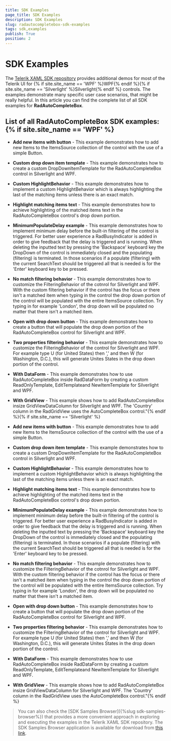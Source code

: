 ```yaml
---
title: SDK Examples
page_title: SDK Examples
description: SDK Examples
slug: radautocompletebox-sdk-examples
tags: sdk,examples
publish: True
position: 2
---
```


# SDK Examples



The [Telerik XAML SDK repository](https://github.com/telerik/xaml-sdk/tree/master/) provides additional demos for most of the Telerik UI for {% if site.site_name == 'WPF' %}WPF{% endif %}{% if site.site_name == 'Silverlight' %}Silverlight{% endif %} controls. The examples demonstrate many specific user case scenarios, that might be really helpful. In this article you can find the complete list of all SDK examples for __RadAutoCompleteBox__.

## List of all RadAutoCompleteBox SDK examples:{% if site.site_name == 'WPF' %}

* __Add new items with button__ - This example demonstrates how to add new Items to the ItemsSource collection of the control with the use of a simple Button.

* __Custom drop down item template__ - This example demonstrates how to create a custom DropDownItemTemplate for the RadAutoCompleteBox control in Silverlight and WPF.

* __Custom HighlightBehavior__ - 
This example demonstrates how to implement a custom HighlightBehavior which is always highlighting the last of the matching items unless there is an exact match.

* __Highlight matching items text__ - This example demonstrates how to achieve highlighting of the matched items text in the RadAutoCompleteBox control's drop down portion.

* __MinimumPopulateDelay example__ - 
This example demonstrates how to implement minimum delay before the built-in filtering of the control is triggered. For better user experience a RadBusyIndicator is added in order to give feedback that the delay is triggered and is running.
When deleting the inputted text by pressing the 'Backspace' keyboard key the DropDown of the control is immediately closed and the populating (filtering) is terminated. In those scenarios if a populate (filtering) with the current SearchText should be triggered all that is needed is for the 'Enter' keyboard key to be pressed.

* __No match filtering behavior__ - This example demonstrates how to customize the FilteringBehavior of the cotnrol for Silverlight and WPF. With the custom filtering behavior if the control has the focus or there isn't a matched item when typing in the control  the drop down portion of the control will be populated with the entire ItemsSource collection. Try typing in for example  'London', the drop down will be populated no matter that there isn't a matched item.

* __Open with drop down button__ - This example demonstrates how to create a button that will populate the drop down portion of the RadAutoCompleteBox control for Silverlight and WPF.

* __Two properties filtering behavior__ - This example demonstrates how to customize the FilteringBehavior of the control for Silverlight and WPF. For example type U (for United States) then ',' and then W (for Washington, D.C.), this will generate  Unites States in the drop down portion of the control.

* __With DataForm__ - This example demonstrates how to use RadAutoCompleteBox inside RadDataForm by creating a custom ReadOnlyTemplate, EditTemplateand NewItemTemplate for Silverlight and WPF.

* __With GridView__ - This example shows how to add RadAutoCompleteBox insize GridViewDataColumn for Silverlight and WPF. The 'Country' column in the RadGridView uses the AutoCompleteBox control."{% endif %}{% if site.site_name == 'Silverlight' %}

* __Add new items with button__ - This example demonstrates how to add new Items to the ItemsSource collection of the control with the use of a simple Button.

* __Custom drop down item template__ - This example demonstrates how to create a custom DropDownItemTemplate for the RadAutoCompleteBox control in Silverlight and WPF.

* __Custom HighlightBehavior__ - 
This example demonstrates how to implement a custom HighlightBehavior which is always highlighting the last of the matching items unless there is an exact match.

* __Highlight matching items text__ - This example demonstrates how to achieve highlighting of the matched items text in the RadAutoCompleteBox control's drop down portion.

* __MinimumPopulateDelay example__ - 
This example demonstrates how to implement minimum delay before the built-in filtering of the control is triggered. For better user experience a RadBusyIndicator is added in order to give feedback that the delay is triggered and is running.
When deleting the inputted text by pressing the 'Backspace' keyboard key the DropDown of the control is immediately closed and the populating (filtering) is terminated. In those scenarios if a populate (filtering) with the current SearchText should be triggered all that is needed is for the 'Enter' keyboard key to be pressed.

* __No match filtering behavior__ - This example demonstrates how to customize the FilteringBehavior of the cotnrol for Silverlight and WPF. With the custom filtering behavior if the control has the focus or there isn't a matched item when typing in the control  the drop down portion of the control will be populated with the entire ItemsSource collection. Try typing in for example  'London', the drop down will be populated no matter that there isn't a matched item.

* __Open with drop down button__ - This example demonstrates how to create a button that will populate the drop down portion of the RadAutoCompleteBox control for Silverlight and WPF.

* __Two properties filtering behavior__ - This example demonstrates how to customize the FilteringBehavior of the control for Silverlight and WPF. For example type U (for United States) then ',' and then W (for Washington, D.C.), this will generate  Unites States in the drop down portion of the control.

* __With DataForm__ - This example demonstrates how to use RadAutoCompleteBox inside RadDataForm by creating a custom ReadOnlyTemplate, EditTemplateand NewItemTemplate for Silverlight and WPF.

* __With GridView__ - This example shows how to add RadAutoCompleteBox insize GridViewDataColumn for Silverlight and WPF. The 'Country' column in the RadGridView uses the AutoCompleteBox control."{% endif %}

>You can also check the [SDK Samples Browser]({%slug sdk-samples-browser%}) that provides a more convenient approach in exploring and executing the examples in the Telerik XAML SDK repository. The SDK Samples Browser application is available for download from [this link](http://demos.telerik.com/xaml-sdkbrowser/).
